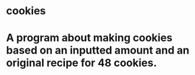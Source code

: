 # cookies
# A program about making cookies based on an inputted amount and an original recipe for 48 cookies.
